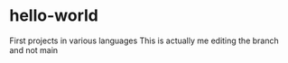 # hello-world
First projects in various languages
This is actually me editing the branch and not main
